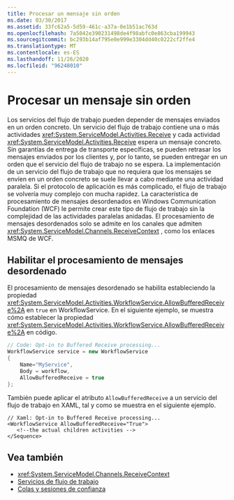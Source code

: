 ```yaml
---
title: Procesar un mensaje sin orden
ms.date: 03/30/2017
ms.assetid: 33fc62a5-5d59-461c-a37a-0e1b51ac763d
ms.openlocfilehash: 7a5042e390231498de4f98abfc0e863cba199943
ms.sourcegitcommit: bc293b14af795e0e999e3304dd40c0222cf2ffe4
ms.translationtype: MT
ms.contentlocale: es-ES
ms.lasthandoff: 11/26/2020
ms.locfileid: "96248010"
---
```

# <a name="out-of-order-message-processing"></a>Procesar un mensaje sin orden

Los servicios del flujo de trabajo pueden depender de mensajes enviados en un orden concreto. Un servicio del flujo de trabajo contiene una o más actividades <xref:System.ServiceModel.Activities.Receive> y cada actividad <xref:System.ServiceModel.Activities.Receive> espera un mensaje concreto. Sin garantías de entrega de transporte específicas, se pueden retrasar los mensajes enviados por los clientes y, por lo tanto, se pueden entregar en un orden que el servicio del flujo de trabajo no se espera. La implementación de un servicio del flujo de trabajo que no requiera que los mensajes se envíen en un orden concreto se suele llevar a cabo mediante una actividad paralela. Si el protocolo de aplicación es más complicado, el flujo de trabajo se volvería muy complejo con mucha rapidez.  La característica de procesamiento de mensajes desordenados en Windows Communication Foundation (WCF) le permite crear este tipo de flujo de trabajo sin la complejidad de las actividades paralelas anidadas. El procesamiento de mensajes desordenados solo se admite en los canales que admiten <xref:System.ServiceModel.Channels.ReceiveContext> , como los enlaces MSMQ de WCF.  
  
## <a name="enabling-out-of-order-message-processing"></a>Habilitar el procesamiento de mensajes desordenado  

 El procesamiento de mensajes desordenado se habilita estableciendo la propiedad <xref:System.ServiceModel.Activities.WorkflowService.AllowBufferedReceive%2A> en `true` en WorkflowService. En el siguiente ejemplo, se muestra cómo establecer la propiedad <xref:System.ServiceModel.Activities.WorkflowService.AllowBufferedReceive%2A> en código.  
  
```csharp  
// Code: Opt-in to Buffered Receive processing...  
WorkflowService service = new WorkflowService  
{  
    Name="MyService",  
    Body = workflow,  
    AllowBufferedReceive = true  
};  
```  
  
 También puede aplicar el atributo `AllowBufferedReceive` a un servicio del flujo de trabajo en XAML, tal y como se muestra en el siguiente ejemplo.  
  
```xaml  
// Xaml: Opt-in to Buffered Receive processing...  
<WorkflowService AllowBufferedReceive="True">  
   <!--the actual children activities -->  
</Sequence>  
```  
  
## <a name="see-also"></a>Vea también

- <xref:System.ServiceModel.Channels.ReceiveContext>
- [Servicios de flujo de trabajo](workflow-services.md)
- [Colas y sesiones de confianza](queues-and-reliable-sessions.md)
